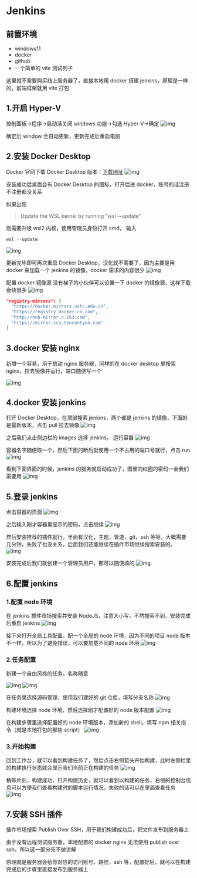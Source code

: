 # Jenkins

## 前置环境

- windows11
- docker
- github
- 一个简单的 vite 测试列子

这里就不需要购买线上服务器了，直接本地用 docker 搭建 jenkins，原理是一样的，前端框架就用 vite 打包

## 1.开启 Hyper-V

控制面板->程序->启动活关闭 windows 功能->勾选 Hyper-V->确定
![img](./images/2.png)

确定后 window 会自动更新，更新完成后重启电脑

## 2.安装 Docker Desktop

Docker 官网下载 Docker Desktop 版本：[下载地址](https://docs.docker.com/get-docker/)
![img](./images/1.png)

安装成功后桌面会有 Docker Desktop 的图标，打开后进 docker，账号的话注册不注册都没关系

如果出现

> Update the WSL kernel by running "wsl --update"

则需要升级 wsl2 内核，使用管理员身份打开 cmd， 输入

```powershell
wsl --update
```

![img](./images/3.png)

更新完毕即可再次重启 Docker Desktop，汉化就不需要了，因为主要是用 docker 来加载一个 jenkins 的镜像，docker 需求的内容很少
![img](./images/4.png)

配置 docker 镜像源
没有梯子的小伙伴可以设置一下 docker 的镜像源，这样下载会快很多
![img](./images/12.png)

```json
"registry-mirrors": [
  "https://docker.mirrors.ustc.edu.cn",
  "https://registry.docker-cn.com",
  "http://hub-mirror.c.163.com",
  "https://mirror.ccs.tencentyun.com"
]
```

## 3.docker 安装 nginx

新增一个容易，用于启动 nginx 服务器，同样的在 docker desktop 里搜索 nginx，拉去镜像并运行，端口随便写一个

![img](./images/24.png)

## 4.docker 安装 jenkins

打开 Docker Desktop，在顶部搜索 jenkins，两个都是 jenkins 的镜像，下面的是最新版本，点击 pull 拉去镜像
![img](./images/5.png)

之后我们点击侧边栏的 images 选择 jenkins， 运行容器
![img](./images/6.png)

容器名字随便取一个，然后下面的断后就使用一个不占用的端口号就行，点击 run
![img](./images/7.png)

看到下面界面的时候，jenkins 的服务就启动成功了，图里的红圈的密码一会我们需要用
![img](./images/8.png)

## 5.登录 jenkins

点击容器的页面
![img](./images/9.png)

之后输入刚才容器里显示的密码，点击继续
![img](./images/10.png)

然后安装推荐的插件就行，里面有汉化，主题，管道，git，ssh 等等，大概需要几分钟，失败了也没关系，后面我们还能继续在插件市场继续搜索安装的。
![img](./images/11.png)

安装完成后我们就创建一个管理员用户，都可以随便填的
![img](./images/13.png)

## 6.配置 jenkins

### 1.配置 node 环境

在 jenkins 插件市场搜索并安装 NodeJS，注意大小写，不然搜索不到，安装完成后重启 jenkins
![img](./images/14.png)

接下来打开全局工具配置，配一个全局的 node 环境，因为不同的项目 node 版本不一样，所以为了避免错误，可以要加载不同的 node 环境
![img](./images/16.png)

### 2.任务配置

新建一个自由风格的任务，名称随意

![img](./images/17.png)
![img](./images/18.png)

在任务里选择源码管理，使用我们建好的 git 仓库，填写分支名称
![img](./images/19.png)

构建环境选择 node 环境，然后选择刚才配置好的 node 版本配置
![img](./images/20.png)

在构建步骤里选择配置好的 node 环境版本，添加新的 shell，填写 npm 相关指令（就是本地打包的那些 script）
![img](./images/21.png)

### 3.开始构建

回到工作台，就可以看到构建任务了，然后点击右侧箭头开始构建，此时左侧栏里的构建执行状态就会显示我们当前正在构建的任务
![img](./images/22.png)

稍等片刻，构建成功，打开构建历史，就可以看到以构建的任务，右侧的控制台信息可以方便我们查看构建时的脚本运行情况，失败的话可以在里面查看任务
![img](./images/23.png)

## 7.安装 SSH 插件

插件市场搜索 Publish Over SSH，用于我们构建成功后，把文件发布到服务器上

由于没有远程测试服务器，本地配置的 docker nginx 无法使用 publish over ssh，所以这一部分先不做讲解

原理就是服务器会给你对应的访问账号，路径，ssh 等，配置好后，就可以在构建完成后的步骤里直接发布到服务器上
